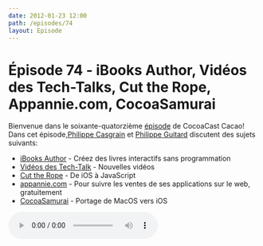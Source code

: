 ```yaml
---
date: 2012-01-23 12:00
path: /episodes/74
layout: Episode
---
```

# Épisode 74 - iBooks Author, Vidéos des Tech-Talks, Cut the Rope, Appannie.com, CocoaSamurai
<p>Bienvenue dans le soixante-quatorzième <a href="https://archive.org/download/cacaocast/cacaocast_74.mp3" title="CocoaCast Cacao Episode 74">épisode</a> de CocoaCast Cacao! Dans cet épisode,<a href="http://www.twitter.com/philippec" title="Philippe Casgrain sur Twitter">Philippe Casgrain</a> et <a href="http://www.twitter.com/philippeguitard" title="Philippe Guitard sur Twitter">Philippe Guitard</a> discutent des sujets suivants:</p>
<ul><li><a href="http://www.apple.com/ibooks-author/" title="iBooks Author">iBooks Author</a> - Créez des livres interactifs sans programmation</li>
<li><a href="http://developer.apple.com/videos/ios/" title="Vidéos des Tech-Talk">Vidéos des Tech-Talk</a> - Nouvelles vidéos</li>
<li><a href="http://www.cuttherope.ie/dev/" title="Cut the Rope">Cut the Rope</a> - De iOS à JavaScript</li>
<li><a href="http://www.appannie.com/" title="appannie.com">appannie.com</a> - Pour suivre les ventes de ses applications sur le web, gratuitement</li>
<li><a href="http://macsamurai.tumblr.com/post/16068881323/quick-notes-on-porting-mac-os-x-code-to-ios" title="CocoaSamurai">CocoaSamurai</a> - Portage de MacOS vers iOS</li>
</ul>
<p><audio controls><source src="https://archive.org/download/cacaocast/cacaocast_74.mp3" type="audio/mpeg"><source src="https://archive.org/download/cacaocast/cacaocast_74.mp3" type="audio/mp4">Votre navigateur ne supporte pas l'élément audio / Your browser does not support the audio element.</audio></p>
